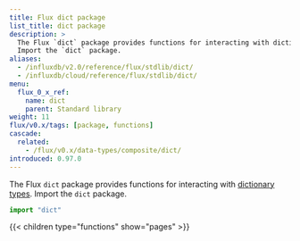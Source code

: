 ```yaml
---
title: Flux dict package
list_title: dict package
description: >
  The Flux `dict` package provides functions for interacting with dictionary types.
  Import the `dict` package.
aliases:
  - /influxdb/v2.0/reference/flux/stdlib/dict/
  - /influxdb/cloud/reference/flux/stdlib/dict/
menu:
  flux_0_x_ref:
    name: dict
    parent: Standard library
weight: 11
flux/v0.x/tags: [package, functions]
cascade:
  related:
    - /flux/v0.x/data-types/composite/dict/
introduced: 0.97.0
---
```


The Flux `dict` package provides functions for interacting with
[dictionary types](/flux/v0.x/data-types/composite/dict).
Import the `dict` package.

```js
import "dict"
```

{{< children type="functions" show="pages" >}}
